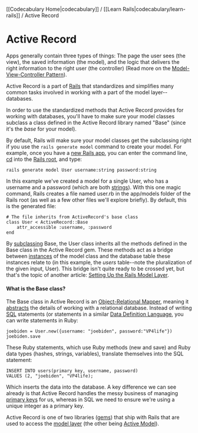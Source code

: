 [[Codecabulary Home|codecabulary]] / [[Learn Rails|codecabulary/learn-rails]] / Active Record

# Active Record

Apps generally contain three types of things: The page the user sees (the view), the saved information (the model), and the logic that delivers the right information to the right user (the controller) (Read more on the [Model-View-Controller Pattern](https://github.com/brettshollenberger/ruby_wiki/blob/master/Model%20View%20Controller%20Pattern.md)). 

Active Record is a part of [Rails](http://google.com) that standardizes and simplifies many common tasks involved in working with a part of the model layer--databases. 

In order to use the standardized methods that Active Record provides for working with databases, you'll have to make sure your model classes subclass a class defined in the Active Record library named "Base" (since it's the _base_ for your model). 

By default, Rails will make sure your model classes get the subclassing right if you use the `rails generate model` command to create your model. For example, once you have a [new Rails app](http://google.com), you can enter the command line, [cd](http://www.google.com) into the [Rails root](https://github.com/brettshollenberger/ruby_wiki/blob/master/Rails%20Root.md), and type:

	rails generate model User username:string password:string
		
In this example we've created a model for a single User, who has a username and a password (which are both [strings](http://www.google.com)). With this one magic command, Rails creates a file named user.rb in the app/models folder of the Rails root (as well as a few other files we'll explore briefly). By default, this is the generated file:

	# The file inherits from ActiveRecord's base class
	class User < ActiveRecord::Base				  
		attr_accessible :username, :password
	end

By [subclassing](http://www.google.com) Base, the User class inherits all the methods defined in the Base class in the Active Record gem. These methods act as a bridge between [instances](http://www.google.com) of the model class and the database table these instances relate to (in this example, the _users_ table--note the pluralization of the given input, User). This bridge isn't quite ready to be crossed yet, but that's the topic of another article: [Setting Up the Rails Model Layer](http://www.google.com). 

#### What is the Base class?
The Base class in Active Record is an [Object-Relational Mapper](http://www.google.com), meaning it [abstracts](http://www.google.com) the details of working with a relational database. Instead of writing [SQL](http://www.google.com) statements (or statements in a similar [Data Definition Language](http://www.google.com), you can write statements in Ruby:

	joebiden = User.new({username: "joebiden", password:"VP4life"})
	joebiden.save
		
These Ruby statements, which use Ruby methods (new and save) and Ruby data types (hashes, strings, variables), translate themselves into the SQL statement:
		
	INSERT INTO users(primary key, username, password) 
	VALUES (2, "joebiden", "VP4life); 

Which inserts the data into the database. A key difference we can see already is that Active Record handles the messy business of managing [primary keys](http://www.google.com) for us, whereas in SQL we need to ensure we're using a unique integer as a primary key. 

Active Record is one of two libraries ([gems](https://github.com/brettshollenberger/ruby_wiki/blob/master/Gems.md)) that ship with Rails that are used to access the [model layer](http://www.google.com) (the other being [Active Model](http://www.google.com)).
